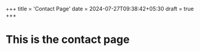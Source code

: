 +++
title = 'Contact Page'
date = 2024-07-27T09:38:42+05:30
draft = true
+++
# This is the contact page 